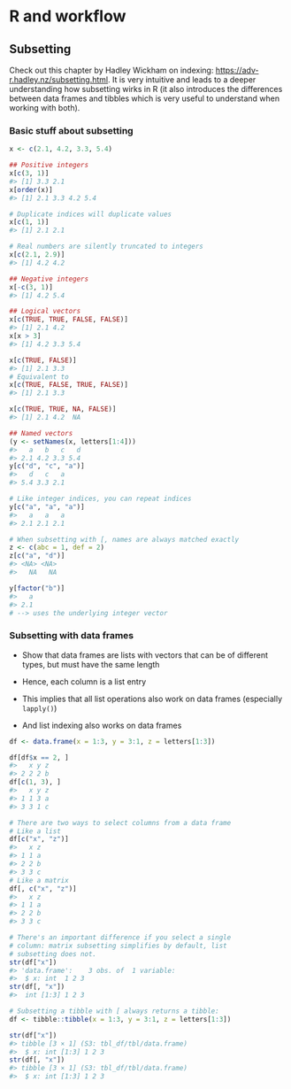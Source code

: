 # R and workflow

## Subsetting

Check out this chapter by Hadley Wickham on indexing:
https://adv-r.hadley.nz/subsetting.html. It is very intuitive and leads to a
deeper understanding how subsetting wirks in R (it also introduces the
differences between data frames and tibbles which is very useful to understand
when working with both).

### Basic stuff about subsetting

```r
x <- c(2.1, 4.2, 3.3, 5.4)

## Positive integers
x[c(3, 1)]
#> [1] 3.3 2.1
x[order(x)]
#> [1] 2.1 3.3 4.2 5.4

# Duplicate indices will duplicate values
x[c(1, 1)]
#> [1] 2.1 2.1

# Real numbers are silently truncated to integers
x[c(2.1, 2.9)]
#> [1] 4.2 4.2

## Negative integers
x[-c(3, 1)]
#> [1] 4.2 5.4

## Logical vectors
x[c(TRUE, TRUE, FALSE, FALSE)]
#> [1] 2.1 4.2
x[x > 3]
#> [1] 4.2 3.3 5.4

x[c(TRUE, FALSE)]
#> [1] 2.1 3.3
# Equivalent to
x[c(TRUE, FALSE, TRUE, FALSE)]
#> [1] 2.1 3.3

x[c(TRUE, TRUE, NA, FALSE)]
#> [1] 2.1 4.2  NA

## Named vectors
(y <- setNames(x, letters[1:4]))
#>   a   b   c   d 
#> 2.1 4.2 3.3 5.4
y[c("d", "c", "a")]
#>   d   c   a 
#> 5.4 3.3 2.1

# Like integer indices, you can repeat indices
y[c("a", "a", "a")]
#>   a   a   a 
#> 2.1 2.1 2.1

# When subsetting with [, names are always matched exactly
z <- c(abc = 1, def = 2)
z[c("a", "d")]
#> <NA> <NA> 
#>   NA   NA

y[factor("b")]
#>   a 
#> 2.1
# --> uses the underlying integer vector
```

### Subsetting with data frames

* Show that data frames are lists with vectors that can be of different types,
  but must have the same length

* Hence, each column is a list entry

* This implies that all list operations also work on data frames (especially
  `lapply()`)

* And list indexing also works on data frames

```r
df <- data.frame(x = 1:3, y = 3:1, z = letters[1:3])

df[df$x == 2, ]
#>   x y z
#> 2 2 2 b
df[c(1, 3), ]
#>   x y z
#> 1 1 3 a
#> 3 3 1 c

# There are two ways to select columns from a data frame
# Like a list
df[c("x", "z")]
#>   x z
#> 1 1 a
#> 2 2 b
#> 3 3 c
# Like a matrix
df[, c("x", "z")]
#>   x z
#> 1 1 a
#> 2 2 b
#> 3 3 c

# There's an important difference if you select a single 
# column: matrix subsetting simplifies by default, list 
# subsetting does not.
str(df["x"])
#> 'data.frame':    3 obs. of  1 variable:
#>  $ x: int  1 2 3
str(df[, "x"])
#>  int [1:3] 1 2 3

# Subsetting a tibble with [ always returns a tibble:
df <- tibble::tibble(x = 1:3, y = 3:1, z = letters[1:3])

str(df["x"])
#> tibble [3 × 1] (S3: tbl_df/tbl/data.frame)
#>  $ x: int [1:3] 1 2 3
str(df[, "x"])
#> tibble [3 × 1] (S3: tbl_df/tbl/data.frame)
#>  $ x: int [1:3] 1 2 3
```

